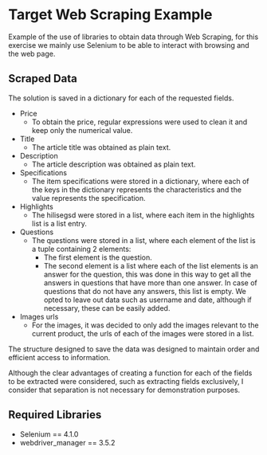 # Target Web Scraping Example

Example of the use of libraries to obtain data through Web Scraping, for this exercise we mainly use Selenium to be able to interact with browsing and the web page.

## Scraped Data

The solution is saved in a dictionary for each of the requested fields.

* Price
    * To obtain the price, regular expressions were used to clean it and keep only the numerical value.
* Title
    * The article title was obtained as plain text.
* Description
    * The article description was obtained as plain text.
* Specifications
    * The item specifications were stored in a dictionary, where each of the keys in the dictionary represents the characteristics and the value represents the specification.
* Highlights
    * The hilisegsd were stored in a list, where each item in the highlights list is a list entry.
* Questions
    * The questions were stored in a list, where each element of the list is a tuple containing 2 elements:
        * The first element is the question.
        * The second element is a list where each of the list elements is an answer for the question, this was done in this way to get all the answers in questions that have more than one answer. In case of questions that do not have any answers, this list is empty. We opted to leave out data such as username and date, although if necessary, these can be easily added.
* Images urls
    * For the images, it was decided to only add the images relevant to the current product, the urls of each of the images were stored in a list.

The structure designed to save the data was designed to maintain order and efficient access to information.

Although the clear advantages of creating a function for each of the fields to be extracted were considered, such as extracting fields exclusively, I consider that separation is not necessary for demonstration purposes.

## Required Libraries
* Selenium == 4.1.0
* webdriver_manager == 3.5.2